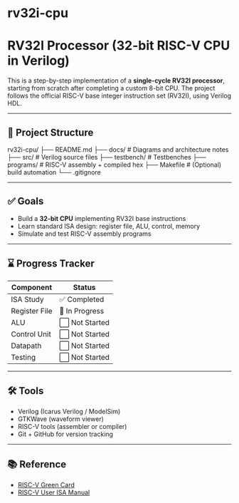 # rv32i-cpu

# RV32I Processor (32-bit RISC-V CPU in Verilog)

This is a step-by-step implementation of a **single-cycle RV32I processor**, starting from scratch after completing a custom 8-bit CPU. The project follows the official RISC-V base integer instruction set (RV32I), using Verilog HDL.

---

## 📁 Project Structure

rv32i-cpu/
├── README.md
├── docs/ # Diagrams and architecture notes
├── src/ # Verilog source files
├── testbench/ # Testbenches
├── programs/ # RISC-V assembly + compiled hex
├── Makefile # (Optional) build automation
└── .gitignore


---

## ✅ Goals
- Build a **32-bit CPU** implementing RV32I base instructions
- Learn standard ISA design: register file, ALU, control, memory
- Simulate and test RISC-V assembly programs

---

## ⌛ Progress Tracker
| Component       | Status       |
|----------------|--------------|
| ISA Study       | ✅ Completed  |
| Register File   | 🚧 In Progress |
| ALU             | ⬜ Not Started |
| Control Unit    | ⬜ Not Started |
| Datapath        | ⬜ Not Started |
| Testing         | ⬜ Not Started |

---

## 🛠 Tools
- Verilog (Icarus Verilog / ModelSim)
- GTKWave (waveform viewer)
- RISC-V tools (assembler or compiler)
- Git + GitHub for version tracking

---

## 📚 Reference
- [RISC-V Green Card](https://inst.eecs.berkeley.edu/~cs61c/fa17/img/riscvcard.pdf)
- [RISC-V User ISA Manual](https://riscv.org/specifications/)
